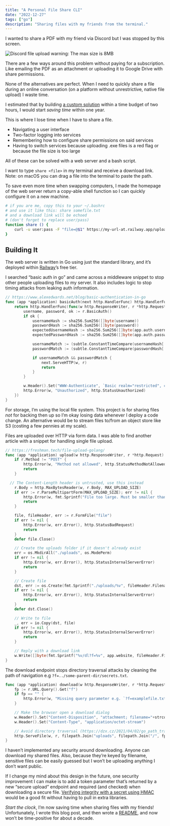```yaml
---
title: "A Personal File Share CLI"
date: "2022-12-27"
tags: ["go"]
description: "Sharing files with my friends from the terminal."
---
```


I wanted to share a PDF with my friend via Discord but I was stopped by this screen.

![Discord file upload warning: The max size is 8MB](discord-warning.png)

There are a few ways around this problem without paying for a subscription. Like emailing the PDF as an attachment or uploading it to Google Drive with share permissions.

None of the alternatives are perfect. When I need to quickly share a file during an online conversation (on a platform without unrestrictive, native file upload) I waste time.

I estimated that by building [a custom solution](https://github.com/healeycodes/file-share-cli) within a time budget of two hours, I would start *saving time* within one year.

This is where I lose time when I have to share a file.

- Navigating a user interface
- Two-factor logging into services
- Remembering how to configure share permissions on said services
- Having to switch services because uploading .exe files is a red flag or because the file size is too large

All of these can be solved with a web server and a bash script.

I want to type `share <file>` in my terminal and receive a download link. Note: on macOS you can drag a file into the terminal to paste the path.

To save even more time when swapping computers, I made the homepage of the web server return a copy-able shell function so I can quickly configure it on a new machine.

```bash
# if you are me, copy this to your ~/.bashrc
# and use it like this: share somefile.txt
# and a download link will be echoed
# (don't forget to replace user/pass)
function share () {
	curl -u user:pass -F "file=@$1" https://my-url-at.railway.app/upload
}
```

## Building It

The web server is written in Go using just the standard library, and it’s deployed within [Railway](https://railway.app/)’s free tier.

I searched “basic auth in go” and came across a middleware snippet to stop other people uploading files to my server. It also includes logic to stop timing attacks from leaking auth information.

```go
// https://www.alexedwards.net/blog/basic-authentication-in-go
func (app *application) basicAuth(next http.HandlerFunc) http.HandlerFunc {
	return http.HandlerFunc(func(w http.ResponseWriter, r *http.Request) {
		username, password, ok := r.BasicAuth()
		if ok {
			usernameHash := sha256.Sum256([]byte(username))
			passwordHash := sha256.Sum256([]byte(password))
			expectedUsernameHash := sha256.Sum256([]byte(app.auth.username))
			expectedPasswordHash := sha256.Sum256([]byte(app.auth.password))

			usernameMatch := (subtle.ConstantTimeCompare(usernameHash[:], expectedUsernameHash[:]) == 1)
			passwordMatch := (subtle.ConstantTimeCompare(passwordHash[:], expectedPasswordHash[:]) == 1)

			if usernameMatch && passwordMatch {
				next.ServeHTTP(w, r)
				return
			}
		}

		w.Header().Set("WWW-Authenticate", `Basic realm="restricted", charset="UTF-8"`)
		http.Error(w, "Unauthorized", http.StatusUnauthorized)
	})
}
```

For storage, I’m using the local file system. This project is for sharing files *not* for backing then up so I’m okay losing data whenever I deploy a code change. An alternative would be to stream files to/from an object store like S3 (costing a few pennies at my scale).

Files are uploaded over HTTP via form data. I was able to find another article with a snippet for handling single file upload.

```go
// https://freshman.tech/file-upload-golang/
func (app *application) upload(w http.ResponseWriter, r *http.Request) {
	if r.Method != "POST" {
		http.Error(w, "Method not allowed", http.StatusMethodNotAllowed)
		return
	}

  // The Content-Length header is untrusted, use this instead
	r.Body = http.MaxBytesReader(w, r.Body, MAX_UPLOAD_SIZE)
	if err := r.ParseMultipartForm(MAX_UPLOAD_SIZE); err != nil {
		http.Error(w, fmt.Sprintf("File too large. Must be smaller than %v bytes", MAX_UPLOAD_SIZE), http.StatusBadRequest)
		return
	}

	file, fileHeader, err := r.FormFile("file")
	if err != nil {
		http.Error(w, err.Error(), http.StatusBadRequest)
		return
	}
	defer file.Close()

	// Create the uploads folder if it doesn't already exist
	err = os.MkdirAll("./uploads", os.ModePerm)
	if err != nil {
		http.Error(w, err.Error(), http.StatusInternalServerError)
		return
	}

	// Create file
	dst, err := os.Create(fmt.Sprintf("./uploads/%v", fileHeader.Filename))
	if err != nil {
		http.Error(w, err.Error(), http.StatusInternalServerError)
		return
	}
	defer dst.Close()

	// Write to file
	_, err = io.Copy(dst, file)
	if err != nil {
		http.Error(w, err.Error(), http.StatusInternalServerError)
		return
	}

	// Reply with a download link
	w.Write([]byte(fmt.Sprintf("%v/dl?f=%v", app.website, fileHeader.Filename)))
}
```

The download endpoint stops directory traversal attacks by cleaning the path of navigation e.g `?f=../some-parent-dir/secrets.txt`.

```go
func (app *application) download(w http.ResponseWriter, r *http.Request) {
	fp := r.URL.Query().Get("f")
	if fp == "" {
		http.Error(w, "Missing query parameter e.g. `?f=examplefile.txt`", http.StatusBadRequest)
	}

	// Make the browser open a download dialog
	w.Header().Set("Content-Disposition", "attachment; filename="+strconv.Quote(fp))
	w.Header().Set("Content-Type", "application/octet-stream")

	// Avoid directory traversal (https://dzx.cz/2021/04/02/go_path_traversal/)
	http.ServeFile(w, r, filepath.Join("uploads", filepath.Join("/", fp)))
}
```

I haven’t implemented any security around downloading. Anyone can download my shared files. Also, because they’re keyed by filename, sensitive files can be easily guessed but I won’t be uploading anything I don’t want public.

If I change my mind about this design in the future, one security improvement I can make is to add a token parameter that’s returned by a new “secure upload” endpoint and required (and checked) when downloading a secure file. [Verifying integrity with a secret using HMAC](http://www.inanzzz.com/index.php/post/g4nt/signing-messages-and-verifying-integrity-with-a-secret-using-hmac-in-golang) would be a good fit without having to pull in extra libraries.

*Start the clock*, I’m now saving time when sharing files with my friends! Unfortunately, I wrote this blog post, and then wrote a [README](https://github.com/healeycodes/file-share-cli), and now won’t be time-positive for about a decade.
